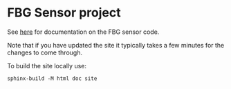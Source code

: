 # FBG Sensor project

See [here](https://sail-labs.github.io/FBG-Sensor/index.html#home) for documentation on the FBG sensor code.

Note that if you have updated the site it typically takes a few minutes for the changes to come through.

To build the site locally use:

```
sphinx-build -M html doc site
```